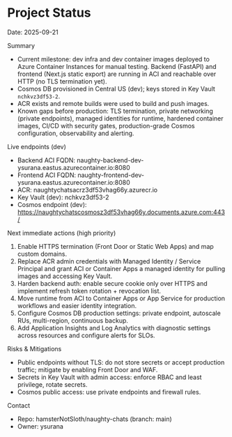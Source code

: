 # Project Status

Date: 2025-09-21

Summary

- Current milestone: dev infra and dev container images deployed to Azure Container Instances for manual testing. Backend (FastAPI) and frontend (Next.js static export) are running in ACI and reachable over HTTP (no TLS termination yet).
- Cosmos DB provisioned in Central US (dev); keys stored in Key Vault `nchkvz3df53-2`.
- ACR exists and remote builds were used to build and push images.
- Known gaps before production: TLS termination, private networking (private endpoints), managed identities for runtime, hardened container images, CI/CD with security gates, production-grade Cosmos configuration, observability and alerting.

Live endpoints (dev)

- Backend ACI FQDN: naughty-backend-dev-ysurana.eastus.azurecontainer.io:8080
- Frontend ACI FQDN: naughty-frontend-dev-ysurana.eastus.azurecontainer.io:8080
- ACR: naughtychatsacrz3df53vhag66y.azurecr.io
- Key Vault (dev): nchkvz3df53-2
- Cosmos endpoint (dev): https://naughtychatscosmosz3df53vhag66y.documents.azure.com:443/

Next immediate actions (high priority)

1. Enable HTTPS termination (Front Door or Static Web Apps) and map custom domains.
2. Replace ACR admin credentials with Managed Identity / Service Principal and grant ACI or Container Apps a managed identity for pulling images and accessing Key Vault.
3. Harden backend auth: enable secure cookie only over HTTPS and implement refresh token rotation + revocation list.
4. Move runtime from ACI to Container Apps or App Service for production workflows and easier identity integration.
5. Configure Cosmos DB production settings: private endpoint, autoscale RUs, multi-region, continuous backup.
6. Add Application Insights and Log Analytics with diagnostic settings across resources and configure alerts for SLOs.

Risks & Mitigations

- Public endpoints without TLS: do not store secrets or accept production traffic; mitigate by enabling Front Door and WAF.
- Secrets in Key Vault with admin access: enforce RBAC and least privilege, rotate secrets.
- Cosmos public access: use private endpoints and firewall rules.

Contact

- Repo: hamsterNotSloth/naughty-chats (branch: main)
- Owner: ysurana

